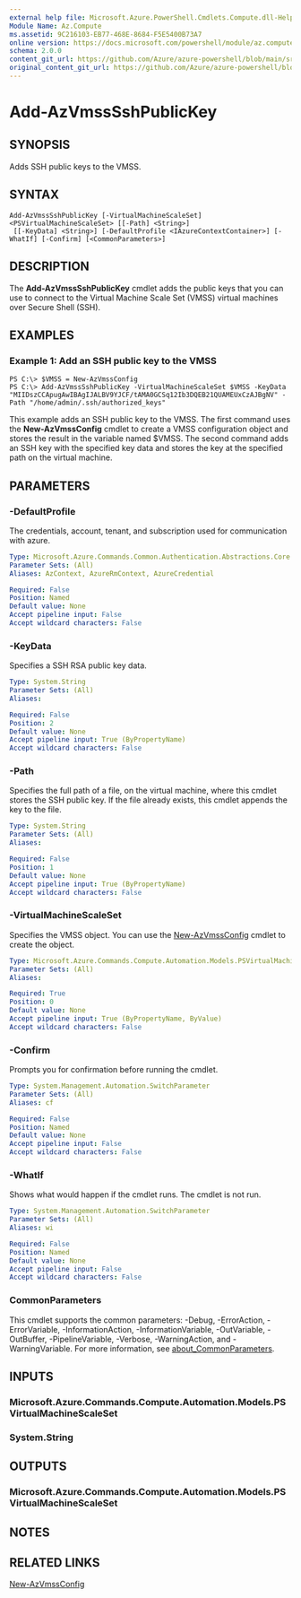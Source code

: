 ```yaml
---
external help file: Microsoft.Azure.PowerShell.Cmdlets.Compute.dll-Help.xml
Module Name: Az.Compute
ms.assetid: 9C216103-EB77-468E-8684-F5E5400B73A7
online version: https://docs.microsoft.com/powershell/module/az.compute/add-azvmsssshpublickey
schema: 2.0.0
content_git_url: https://github.com/Azure/azure-powershell/blob/main/src/Compute/Compute/help/Add-AzVmssSshPublicKey.md
original_content_git_url: https://github.com/Azure/azure-powershell/blob/main/src/Compute/Compute/help/Add-AzVmssSshPublicKey.md
---
```


# Add-AzVmssSshPublicKey

## SYNOPSIS
Adds SSH public keys to the VMSS.

## SYNTAX

```
Add-AzVmssSshPublicKey [-VirtualMachineScaleSet] <PSVirtualMachineScaleSet> [[-Path] <String>]
 [[-KeyData] <String>] [-DefaultProfile <IAzureContextContainer>] [-WhatIf] [-Confirm] [<CommonParameters>]
```

## DESCRIPTION
The **Add-AzVmssSshPublicKey** cmdlet adds the public keys that you can use to connect to the Virtual Machine Scale Set (VMSS) virtual machines over Secure Shell (SSH).

## EXAMPLES

### Example 1: Add an SSH public key to the VMSS
```
PS C:\> $VMSS = New-AzVmssConfig
PS C:\> Add-AzVmssSshPublicKey -VirtualMachineScaleSet $VMSS -KeyData "MIIDszCCApugAwIBAgIJALBV9YJCF/tAMA0GCSq12Ib3DQEB21QUAMEUxCzAJBgNV" -Path "/home/admin/.ssh/authorized_keys"
```

This example adds an SSH public key to the VMSS.
The first command uses the **New-AzVmssConfig** cmdlet to create a VMSS configuration object and stores the result in the variable named $VMSS.
The second command adds an SSH key with the specified key data and stores the key at the specified path on the virtual machine.

## PARAMETERS

### -DefaultProfile
The credentials, account, tenant, and subscription used for communication with azure.

```yaml
Type: Microsoft.Azure.Commands.Common.Authentication.Abstractions.Core.IAzureContextContainer
Parameter Sets: (All)
Aliases: AzContext, AzureRmContext, AzureCredential

Required: False
Position: Named
Default value: None
Accept pipeline input: False
Accept wildcard characters: False
```

### -KeyData
Specifies a SSH RSA public key data.

```yaml
Type: System.String
Parameter Sets: (All)
Aliases:

Required: False
Position: 2
Default value: None
Accept pipeline input: True (ByPropertyName)
Accept wildcard characters: False
```

### -Path
Specifies the full path of a file, on the virtual machine, where this cmdlet stores the SSH public key.
If the file already exists, this cmdlet appends the key to the file.

```yaml
Type: System.String
Parameter Sets: (All)
Aliases:

Required: False
Position: 1
Default value: None
Accept pipeline input: True (ByPropertyName)
Accept wildcard characters: False
```

### -VirtualMachineScaleSet
Specifies the VMSS object.
You can use the [New-AzVmssConfig](./New-AzVmssConfig.md) cmdlet to create the object.

```yaml
Type: Microsoft.Azure.Commands.Compute.Automation.Models.PSVirtualMachineScaleSet
Parameter Sets: (All)
Aliases:

Required: True
Position: 0
Default value: None
Accept pipeline input: True (ByPropertyName, ByValue)
Accept wildcard characters: False
```

### -Confirm
Prompts you for confirmation before running the cmdlet.

```yaml
Type: System.Management.Automation.SwitchParameter
Parameter Sets: (All)
Aliases: cf

Required: False
Position: Named
Default value: None
Accept pipeline input: False
Accept wildcard characters: False
```

### -WhatIf
Shows what would happen if the cmdlet runs. The cmdlet is not run.

```yaml
Type: System.Management.Automation.SwitchParameter
Parameter Sets: (All)
Aliases: wi

Required: False
Position: Named
Default value: None
Accept pipeline input: False
Accept wildcard characters: False
```

### CommonParameters
This cmdlet supports the common parameters: -Debug, -ErrorAction, -ErrorVariable, -InformationAction, -InformationVariable, -OutVariable, -OutBuffer, -PipelineVariable, -Verbose, -WarningAction, and -WarningVariable. For more information, see [about_CommonParameters](http://go.microsoft.com/fwlink/?LinkID=113216).

## INPUTS

### Microsoft.Azure.Commands.Compute.Automation.Models.PSVirtualMachineScaleSet

### System.String

## OUTPUTS

### Microsoft.Azure.Commands.Compute.Automation.Models.PSVirtualMachineScaleSet

## NOTES

## RELATED LINKS

[New-AzVmssConfig](./New-AzVmssConfig.md)
